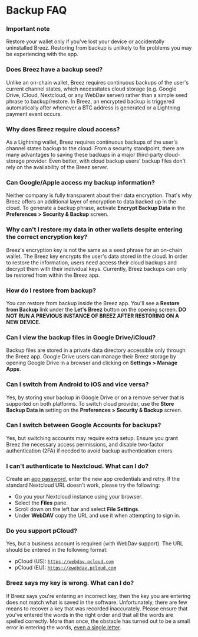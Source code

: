 # Backup FAQ

### Important note
Restore your wallet only if you've lost your device or accidentally uninstalled Breez. Restoring from backup is unlikely to fix problems you may be experiencing with the app.

### Does Breez have a backup seed?
Unlike an on-chain wallet, Breez requires continuous backups of the user's current channel states, which necessitates cloud storage (e.g. Google Drive, iCloud, Nextcloud, or any WebDav server) rather than a simple seed phrase to backup/restore. In Breez, an encrypted backup is triggered automatically after whenever a BTC address is generated or a Lightning payment event occurs.
### Why does Breez require cloud access?
As a Lightning wallet, Breez requires continuous backups of the user's channel states backup to the cloud. From a security standpoint, there are many advantages to saving these backups in a major third-party cloud-storage provider. Even better, with cloud backup users' backup files don't rely on the availability of the Breez server.
### Can Google/Apple access my backup information?
Neither company is fully transparent about their data encryption. That's why Breez offers an additional layer of encryption to data backed up in the cloud. To generate a backup phrase, activate **Encrypt Backup Data** in the **Preferences > Security & Backup** screen.
### Why can't I restore my data in other wallets despite entering the correct encryption key?
Breez's encryption key is not the same as a seed phrase for an on-chain wallet. The Breez key encrypts the user's data stored in the cloud. In order to restore the information, users need access their cloud backups and decrypt them with their individual keys. Currently, Breez backups can only be restored from within the Breez app.
### How do I restore from backup?
You can restore from backup inside the Breez app. You'll see a **Restore from Backup** link under the **Let's Breez** button on the opening screen.
**DO NOT RUN A PREVIOUS INSTANCE OF BREEZ AFTER RESTORING ON A NEW DEVICE.**
### Can I view the backup files in Google Drive/iCloud?
Backup files are stored in a private data directory accessible only through the Breez app.
Google Drive users can manage their Breez storage by opening Google Drive in a browser and clicking on **Settings > Manage Apps**.
### Can I switch from Android to iOS and vice versa?
Yes, by storing your backup in Google Drive or on a remove server that is supported on both platforms. To switch cloud provider, use the **Store Backup Data in** setting on the **Preferences > Security & Backup** screen.
### Can I switch between Google Accounts for backups?
Yes, but switching accounts may require extra setup. Ensure you grant Breez the necessary access permissions, and disable two-factor authentication (2FA) if needed to avoid backup authentication errors.
### I can't authenticate to Nextcloud. What can I do?
Create an [app password](https://docs.nextcloud.com/server/latest/admin_manual/configuration_user/two_factor-auth.html), enter the new app credentials and retry. If the standard Nextcloud URL doesn't work, please try the following:
* Go you your Nextcloud instance using your browser.
* Select the **Files** pane.
* Scroll down on the left bar and select **File Settings**.
* Under **WebDAV** copy the URL and use it when attempting to sign in.
### Do you support pCloud?
Yes, but a business account is required (with WebDav support). The URL should be entered in the following format:
* pCloud (US): <code>https://webdav.pcloud.com</code>
* pCloud (EU): <code>https://ewebdav.pcloud.com</code>
### Breez says my key is wrong. What can I do?
If Breez says you're entering an incorrect key, then the key you are entering does not match what is saved in the software. Unfortunately, there are few means to recover a key that was recorded inaccurately. Please ensure that you've entered the words in the right order and that all the words are spelled correctly. More than once, the obstacle has turned out to be a small error in entering the words, [even a single letter](https://github.com/breez/breezmobile/issues/615#issuecomment-955764720). 
